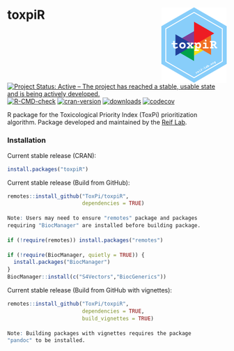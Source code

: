 # toxpiR <img src="man/figures/logo-hex.png" width="150" align="right" />

<!-- badges: start -->
  [![Project Status: Active – The project has reached a stable, usable state and is being actively developed.](https://www.repostatus.org/badges/latest/active.svg)](https://www.repostatus.org/#active)
  [![R-CMD-check](https://github.com/ToxPi/toxpiR/workflows/R-CMD-check/badge.svg)](https://github.com/ToxPi/toxpiR/actions)
  [![cran-version](https://www.r-pkg.org/badges/version-last-release/toxpiR?color=blue)](https://cran.r-project.org/web/packages/toxpiR/index.html)
  [![downloads](https://cranlogs.r-pkg.org/badges/grand-total/toxpiR)](https://cranlogs.r-pkg.org/badges/grand-total/toxpiR)
  [![codecov](https://codecov.io/gh/ToxPi/toxpiR/branch/main/graph/badge.svg?token=7yocvT0KzZ)](https://codecov.io/gh/ToxPi/toxpiR)
<!-- badges: end -->

R package for the Toxicological Priority Index (ToxPi) prioritization algorithm. 
Package developed and maintained by the [Reif Lab](http://reif-lab.org). 

### Installation

Current stable release (CRAN):

```r
install.packages("toxpiR")
```

Current stable release (Build from GitHub):

```r
remotes::install_github("ToxPi/toxpiR", 
                        dependencies = TRUE)
                        
Note: Users may need to ensure "remotes" package and packages
requiring "BiocManager" are installed before building package.

if (!require(remotes)) install.packages("remotes")

if (!require(BiocManager, quietly = TRUE)) {
  install.packages("BiocManager")
}
BiocManager::install(c("S4Vectors","BiocGenerics"))

```

Current stable release (Build from GitHub with vignettes):

```r
remotes::install_github("ToxPi/toxpiR",
                        dependencies = TRUE, 
                        build_vignettes = TRUE)

Note: Building packages with vignettes requires the package
"pandoc" to be installed.
```
